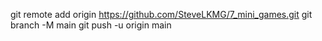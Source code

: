 git remote add origin https://github.com/SteveLKMG/7_mini_games.git
git branch -M main
git push -u origin main